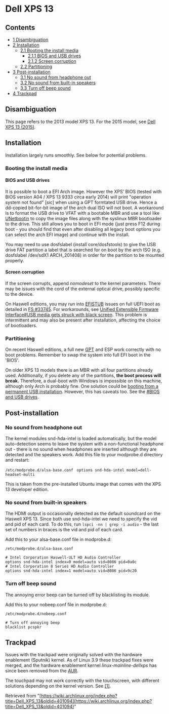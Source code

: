 # Dell XPS 13

## Contents

*   [1 Disambiguation](#Disambiguation)
*   [2 Installation](#Installation)
    *   [2.1 Booting the install media](#Booting_the_install_media)
        *   [2.1.1 BIOS and USB drives](#BIOS_and_USB_drives)
        *   [2.1.2 Screen corruption](#Screen_corruption)
    *   [2.2 Partitioning](#Partitioning)
*   [3 Post-installation](#Post-installation)
    *   [3.1 No sound from headphone out](#No_sound_from_headphone_out)
    *   [3.2 No sound from built-in speakers](#No_sound_from_built-in_speakers)
    *   [3.3 Turn off beep sound](#Turn_off_beep_sound)
*   [4 Trackpad](#Trackpad)

## Disambiguation

This page refers to the 2013 model XPS 13\. For the 2015 model, see [Dell XPS 13 (2015)](/index.php/Dell_XPS_13_(2015) "Dell XPS 13 (2015)").

## Installation

Installation largely runs smoothly. See below for potential problems.

### Booting the install media

#### BIOS and USB drives

It is possible to boot a EFI Arch image. However the XPS' BIOS (tested with BIOS version A04 / XPS 13 9333 circa early 2014) will print "operation system not found" [sic] when using a GPT formtated USB drive. Hence a dd-copied bit-for-bit image of the arch dual ISO will not boot. A workaround is to format the USB drive to VFAT with a bootable MBR and use a tool like [UNetbootin](/index.php?title=UNetbootin&action=edit&redlink=1 "UNetbootin (page does not exist)") to copy the image files along with the syslinux MBR bootloader to the drive. This still allows you to boot in EFI mode (just press F12 during boot - you should find that even after disabling all legacy boot options you can select the arch EFI image) and continue with the install.

You may need to use dosfslabel (install core/dosfstools) to give the USB drive FAT partition a label that is searched for on boot by the arch ISO (e.g. dosfslabel /dev/sdX1 ARCH_201408) in order for the partition to be mounted properly.

#### Screen corruption

If the screen corrupts, append _nomodeset_ to the kernel parameters. There may be issues with the cord of the external optical drive, possibly specific to the device.

On Haswell editions, you may run into [EFISTUB](/index.php/EFISTUB "EFISTUB") issues on full UEFI boot as detailed in [FS #33745](https://bugs.archlinux.org/task/33745). For workarounds, see [Unified Extensible Firmware Interface#USB media gets struck with black screen](/index.php/Unified_Extensible_Firmware_Interface#USB_media_gets_struck_with_black_screen "Unified Extensible Firmware Interface"). This problem is intermittent and may also be present after installation, affecting the choice of bootloaders.

### Partitioning

On recent Haswell editions, a full new [GPT](/index.php/GPT "GPT") and ESP work correctly with no boot problems. Remember to swap the system into full EFI boot in the 'BIOS'.

On older XPS 13 models there is an MBR with all four partitions already used. Additionally, if you delete any of the partitions, **the boot process will break.** Therefore, a dual-boot with Windows is impossible on this machine, although only Arch is probably fine. One solution could be [booting from a permanent USB installation](/index.php/Installing_Arch_Linux_on_a_USB_key "Installing Arch Linux on a USB key"). However, this has caveats too. See the [#BIOS and USB drives](#BIOS_and_USB_drives).

## Post-installation

### No sound from headphone out

The kernel modules snd-hda-intel is loaded automatically, but the model auto-detection seems to leave the system with a non-functional headphone out - there is no sound when headphones are inserted although they are detected and the speakers work. Add this file to your modprobe.d directory and restart:

 ` /etc/modprobe.d/alsa-base.conf `  ` options snd-hda-intel model=dell-headset-multi` 

This is taken from the pre-installed Ubuntu image that comes with the XPS 13 developer edition.

### No sound from built-in speakers

The HDMI output is occasionally detected as the default soundcard on the Haswell XPS 13\. Since both use snd-hda-intel we need to specify the vid and pid of each card. To do this, run `lspci -nn | grep -i audio` - the last set of numbers in braces is the vid and pid of each card.

Add this to your alsa-base.conf file in modprobe.d:

 ` /etc/modprobe.d/alsa-base.conf ` 

```
# Intel Corporation Haswell-ULT HD Audio Controller
options snd-hda-intel index=0 model=auto vid=8086 pid=0a0c
# Intel Corporation 8 Series HD Audio Controller
options snd-hda-intel index=1 model=auto vid=8086 pid=9c20
```

### Turn off beep sound

The annoying error beep can be turned off by blacklisting its module.

Add this to your nobeep.conf file in modprobe.d:

 ` /etc/modprobe.d/nobeep.conf ` 

```
# Turn off annoying beep
blacklist pcspkr
```

## Trackpad

Issues with the trackpad were originally solved with the hardware enablement (Sputnik) kernel. As of Linux 3.9 these trackpad fixes were merged, and the hardware enablement kernel _linux-mainline-dellxps_ has since been removed from the [AUR](/index.php/AUR "AUR").

The touchpad may not work correctly with the touchscreen, with different solutions depending on the kernel version. See [[1]](https://bbs.archlinux.org/viewtopic.php?pid=1431327).

Retrieved from "[https://wiki.archlinux.org/index.php?title=Dell_XPS_13&oldid=401094](https://wiki.archlinux.org/index.php?title=Dell_XPS_13&oldid=401094)"